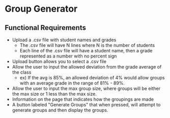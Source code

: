 # Group Generator

## Functional Requirements

-   Upload a .csv file with student names and grades
    -   The .csv file will have N lines where N is the number of students
    -   Each line of the .csv file will have a student name, then a grade represented as a number with no percent sign
-   Upload button allows you to select a .csv file
-   Allow the user to input the allowed deviation from the grade average of the class
    -   ex) If the avg is 85%, an allowed deviation of 4% would allow groups with an average grade in the range of 81% - 89%.
-   Allow the user to input the max group size, where groups will be either the max size or 1 less than the max size.
-   Information on the page that indicates how the groupings are made
-   A button labeled "Generate Groups" that when pressed, will attempt to generate groups and then display the groups.
